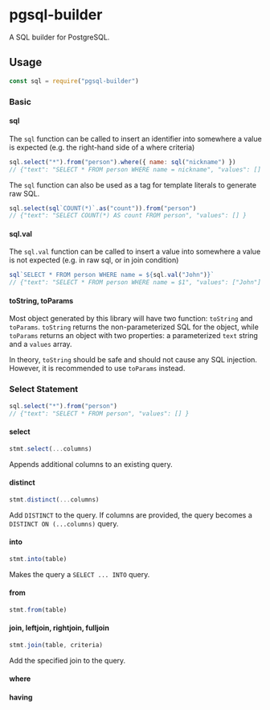 # pgsql-builder

A SQL builder for PostgreSQL.

## Usage

```javascript
const sql = require("pgsql-builder")
```

### Basic

#### sql

The `sql` function can be called to insert an identifier into somewhere a value is expected (e.g. the right-hand side of a where criteria)

```javascript
sql.select("*").from("person").where({ name: sql("nickname") })
// {"text": "SELECT * FROM person WHERE name = nickname", "values": [] }
```

The `sql` function can also be used as a tag for template literals to generate raw SQL.

```javascript
sql.select(sql`COUNT(*)`.as("count")).from("person")
// {"text": "SELECT COUNT(*) AS count FROM person", "values": [] }
```

#### sql.val

The `sql.val` function can be called to insert a value into somewhere a value is not expected (e.g. in raw sql, or in join condition)

```javascript
sql`SELECT * FROM person WHERE name = ${sql.val("John")}`
// {"text": "SELECT * FROM person WHERE name = $1", "values": ["John"] }
```

#### toString, toParams

Most object generated by this library will have two function: `toString` and `toParams`. `toString` returns the non-parameterized SQL for the object, while `toParams` returns an object with two properties: a parameterized `text` string and a `values` array.

In theory, `toString` should be safe and should not cause any SQL injection. However, it is recommended to use `toParams` instead.

### Select Statement

```javascript
sql.select("*").from("person")
// {"text": "SELECT * FROM person", "values": [] }
```

#### select
```javascript
stmt.select(...columns)
```
Appends additional columns to an existing query.

#### distinct
```javascript
stmt.distinct(...columns)
```
Add `DISTINCT` to the query. If columns are provided, the query becomes a `DISTINCT ON (...columns)` query.

#### into
```javascript
stmt.into(table)
```
Makes the query a `SELECT ... INTO` query.

#### from
```javascript
stmt.from(table)
```

#### join, leftjoin, rightjoin, fulljoin
```javascript
stmt.join(table, criteria)
```
Add the specified join to the query.

#### where

#### having